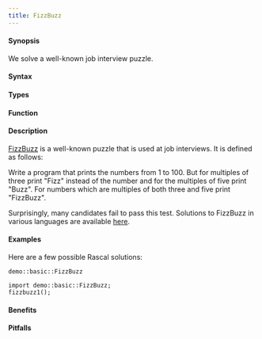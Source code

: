 ```yaml
---
title: FizzBuzz
---
```


#### Synopsis

We solve a well-known job interview puzzle.

#### Syntax

#### Types

#### Function

#### Description

[FizzBuzz](http://www.codinghorror.com/blog/2007/02/why-cant-programmers-program.html) is a well-known puzzle that is used at job interviews.
It is defined as follows:

  Write a program that prints the numbers from 1 to 100. 
  But for multiples of three print "Fizz" instead of the number and for the multiples of five print "Buzz". 
  For numbers which are multiples of both three and five print "FizzBuzz".

Surprisingly, many candidates fail to pass this test.
Solutions to FizzBuzz in various languages are available [here](http://www.geekschool.org/programming/fizzbuzz/).

#### Examples

Here are a few possible Rascal solutions:
```rascal-include
demo::basic::FizzBuzz
```

```rascal-shell
import demo::basic::FizzBuzz;
fizzbuzz1();
```

#### Benefits

#### Pitfalls

